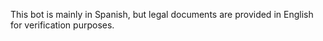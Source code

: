 This bot is mainly in Spanish, but legal documents are provided in English for verification purposes.
